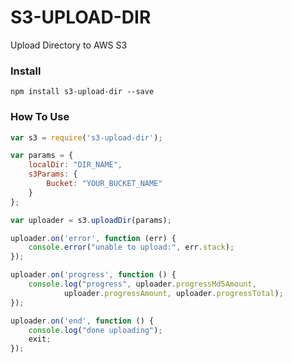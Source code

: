 # S3-UPLOAD-DIR
Upload Directory to AWS S3

### Install

```ssh
npm install s3-upload-dir --save
```

### How To Use

```javascript
var s3 = require('s3-upload-dir');

var params = {
    localDir: "DIR_NAME",
    s3Params: {
        Bucket: "YOUR_BUCKET_NAME"
    }
};

var uploader = s3.uploadDir(params);

uploader.on('error', function (err) {
    console.error("unable to upload:", err.stack);
});

uploader.on('progress', function () {
    console.log("progress", uploader.progressMd5Amount,
            uploader.progressAmount, uploader.progressTotal);
});

uploader.on('end', function () {
    console.log("done uploading");
    exit;
});

```
   